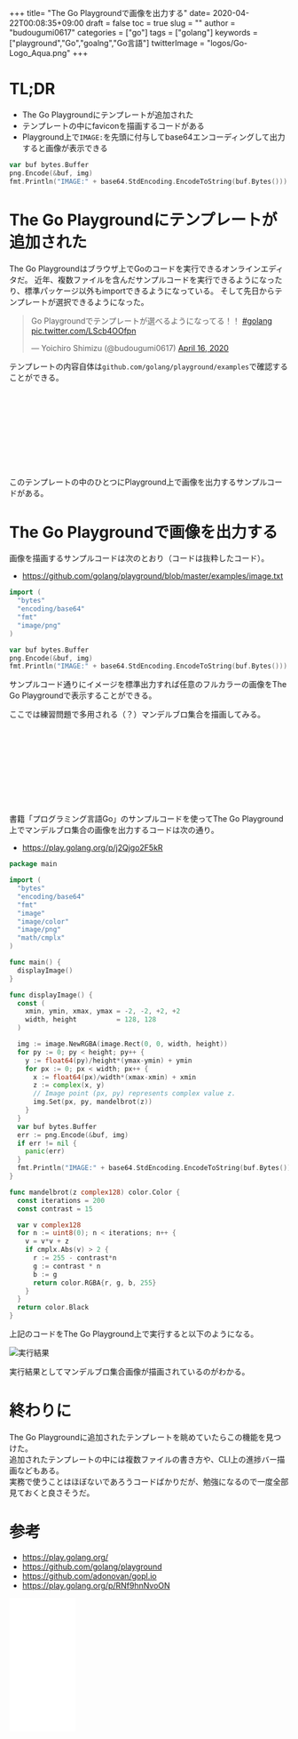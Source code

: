 +++
title= "The Go Playgroundで画像を出力する"
date= 2020-04-22T00:08:35+09:00
draft = false
toc = true
slug = ""
author = "budougumi0617"
categories = ["go"]
tags = ["golang"]
keywords = ["playground","Go","goalng","Go言語"]
twitterImage = "logos/Go-Logo_Aqua.png"
+++


<!--more-->

# TL;DR
- The Go Playgroundにテンプレートが追加された
- テンプレートの中にfaviconを描画するコードがある
- Playground上で`IMAGE:`を先頭に付与してbase64エンコーディングして出力すると画像が表示できる

```go
var buf bytes.Buffer
png.Encode(&buf, img)
fmt.Println("IMAGE:" + base64.StdEncoding.EncodeToString(buf.Bytes()))
```

# The Go Playgroundにテンプレートが追加された
The Go Playgroundはブラウザ上でGoのコードを実行できるオンラインエディタだ。
近年、複数ファイルを含んだサンプルコードを実行できるようになったり、標準パッケージ以外もimportできるようになっている。
そして先日からテンプレートが選択できるようになった。

<blockquote class="twitter-tweet"><p lang="ja" dir="ltr">Go Playgroundでテンプレートが選べるようになってる！！ <a href="https://twitter.com/hashtag/golang?src=hash&amp;ref_src=twsrc%5Etfw">#golang</a> <a href="https://t.co/LScb4OOfpn">pic.twitter.com/LScb4OOfpn</a></p>&mdash; Yoichiro Shimizu (@budougumi0617) <a href="https://twitter.com/budougumi0617/status/1250605368943624192?ref_src=twsrc%5Etfw">April 16, 2020</a></blockquote> <script async src="https://platform.twitter.com/widgets.js" charset="utf-8"></script>

テンプレートの内容自体は`github.com/golang/playground/examples`で確認することができる。

<div class="iframely-embed"><div class="iframely-responsive" style="height: 140px; padding-bottom: 0;"><a href="https://github.com/golang/playground" data-iframely-url="//cdn.iframe.ly/K2PRvCo"></a></div></div><script async src="//cdn.iframe.ly/embed.js" charset="utf-8"></script>

このテンプレートの中のひとつにPlayground上で画像を出力するサンプルコードがある。

# The Go Playgroundで画像を出力する
画像を描画するサンプルコードは次のとおり（コードは抜粋したコード）。

- https://github.com/golang/playground/blob/master/examples/image.txt

```go
import (
  "bytes"
  "encoding/base64"
  "fmt"
  "image/png"
)

var buf bytes.Buffer
png.Encode(&buf, img)
fmt.Println("IMAGE:" + base64.StdEncoding.EncodeToString(buf.Bytes()))
```

サンプルコード通りにイメージを標準出力すれば任意のフルカラーの画像をThe Go Playgroundで表示することができる。

ここでは練習問題で多用される（？）マンデルブロ集合を描画してみる。

<div class="iframely-embed"><div class="iframely-responsive" style="height: 140px; padding-bottom: 0;"><a href="https://github.com/adonovan/gopl.io" data-iframely-url="//cdn.iframe.ly/ukgf0Qy"></a></div></div><script async src="//cdn.iframe.ly/embed.js" charset="utf-8"></script>

書籍「プログラミング言語Go」のサンプルコードを使ってThe Go Playground上でマンデルブロ集合の画像を出力するコードは次の通り。

- https://play.golang.org/p/j2Qjgo2F5kR

```go
package main

import (
  "bytes"
  "encoding/base64"
  "fmt"
  "image"
  "image/color"
  "image/png"
  "math/cmplx"
)

func main() {
  displayImage()
}

func displayImage() {
  const (
    xmin, ymin, xmax, ymax = -2, -2, +2, +2
    width, height          = 128, 128
  )

  img := image.NewRGBA(image.Rect(0, 0, width, height))
  for py := 0; py < height; py++ {
    y := float64(py)/height*(ymax-ymin) + ymin
    for px := 0; px < width; px++ {
      x := float64(px)/width*(xmax-xmin) + xmin
      z := complex(x, y)
      // Image point (px, py) represents complex value z.
      img.Set(px, py, mandelbrot(z))
    }
  }
  var buf bytes.Buffer
  err := png.Encode(&buf, img)
  if err != nil {
    panic(err)
  }
  fmt.Println("IMAGE:" + base64.StdEncoding.EncodeToString(buf.Bytes()))
}

func mandelbrot(z complex128) color.Color {
  const iterations = 200
  const contrast = 15

  var v complex128
  for n := uint8(0); n < iterations; n++ {
    v = v*v + z
    if cmplx.Abs(v) > 2 {
      r := 255 - contrast*n
      g := contrast * n
      b := g
      return color.RGBA{r, g, b, 255}
    }
  }
  return color.Black
}
```

上記のコードをThe Go Playground上で実行すると以下のようになる。

![実行結果](/2020/04/22_playground.png)

実行結果としてマンデルブロ集合画像が描画されているのがわかる。

# 終わりに
The Go Playgroundに追加されたテンプレートを眺めていたらこの機能を見つけた。  
追加されたテンプレートの中には複数ファイルの書き方や、CLI上の進捗バー描画などもある。  
実務で使うことはほぼないであろうコードばかりだが、勉強になるので一度全部見ておくと良さそうだ。

# 参考
- https://play.golang.org/
- https://github.com/golang/playground
- https://github.com/adonovan/gopl.io
- https://play.golang.org/p/RNf9hnNvoON


<iframe style="width:120px;height:240px;" marginwidth="0" marginheight="0" scrolling="no" frameborder="0" src="//rcm-fe.amazon-adsystem.com/e/cm?lt1=_blank&bc1=000000&IS2=1&bg1=FFFFFF&fc1=000000&lc1=0000FF&t=github.io-22&language=ja_JP&o=9&p=8&l=as4&m=amazon&f=ifr&ref=as_ss_li_til&asins=4621300253&linkId=b0f74778233054f1e700f570fc471f6e"></iframe>